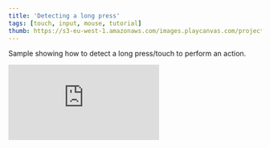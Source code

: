 ```yaml
---
title: 'Detecting a long press'
tags: [touch, input, mouse, tutorial]
thumb: https://s3-eu-west-1.amazonaws.com/images.playcanvas.com/projects/12/438459/3173EE-image-75.jpg
---
```


Sample showing how to detect a long press/touch to perform an action.
<div className="iframe-container">
    <iframe loading="lazy" src="https://playcanv.as/p/kuSZj1KM/" title="Detecting a long press" webkitallowfullscreen="true" mozallowfullscreen="true" allow="autoplay" allowfullscreen="true" allowvr="" scrolling="no" frameborder="0" />
</div>
